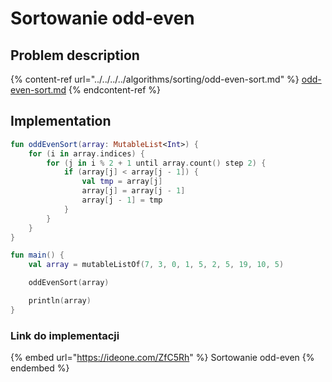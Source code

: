 # Sortowanie odd-even

## Problem description

{% content-ref url="../../../../algorithms/sorting/odd-even-sort.md" %}
[odd-even-sort.md](../../../../algorithms/sorting/odd-even-sort.md)
{% endcontent-ref %}

## Implementation

```kotlin
fun oddEvenSort(array: MutableList<Int>) {
    for (i in array.indices) {
        for (j in i % 2 + 1 until array.count() step 2) {
            if (array[j] < array[j - 1]) {
                val tmp = array[j]
                array[j] = array[j - 1]
                array[j - 1] = tmp
            }
        }
    }
}

fun main() {
    val array = mutableListOf(7, 3, 0, 1, 5, 2, 5, 19, 10, 5)

    oddEvenSort(array)

    println(array)
}
```

### Link do implementacji

{% embed url="https://ideone.com/ZfC5Rh" %}
Sortowanie odd-even
{% endembed %}